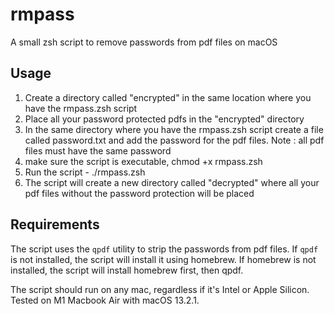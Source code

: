# rmpass
A small zsh script to remove passwords from pdf files on macOS

## Usage

1. Create a directory called "encrypted" in the same location where you have the rmpass.zsh script
2. Place all your password protected pdfs in the "encrypted" directory
3. In the same directory where you have the rmpass.zsh script create a file called password.txt and add the password for the pdf files. Note : all pdf files must have the same password
4. make sure the script is executable, chmod +x rmpass.zsh
5. Run the script - ./rmpass.zsh
6. The script will create a new directory called "decrypted" where all your pdf files without the password protection will be placed

## Requirements

The script uses the `qpdf` utility to strip the passwords from pdf files. If `qpdf` is not installed, the script will install it using homebrew. If homebrew is not installed, the script will install homebrew first, then qpdf.

The script should run on any mac, regardless if it's Intel or Apple Silicon. Tested on M1 Macbook Air with macOS 13.2.1.
